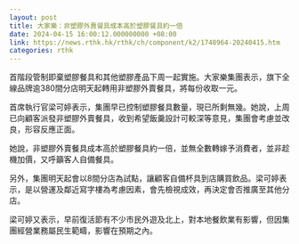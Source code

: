 ```yaml
---
layout: post
title: 大家樂：非塑膠外賣餐具成本高於塑膠餐具約一倍
date: 2024-04-15 16:00:12.000000000 +08:00
link: https://news.rthk.hk/rthk/ch/component/k2/1748964-20240415.htm
categories: rthk
---
```


首階段管制即棄塑膠餐具和其他塑膠產品下周一起實施。大家樂集團表示，旗下全線品牌逾380間分店明天起轉用非塑膠外賣餐具，將每份收取一元。

首席執行官梁可婷表示，集團早已控制塑膠餐具數量，現已所剩無幾。她說，上周已向顧客派發非塑膠外賣餐具，收到希望飯羹設計可較深等意見，集團會考慮並改良，形容反應正面。

她說，非塑膠外賣餐具成本高於塑膠餐具約一倍，並無全數轉嫁予消費者，並非趁機加價，又呼籲客人自備餐具。

另外，集團明天起會以8間分店為試點，讓顧客自備杯具到店購買飲品。梁可婷表示，是以營運及鄰近寫字樓為考慮因素，會先檢視成效，再決定會否推廣至其他分店。

梁可婷又表示，早前復活節有不少市民外遊及北上，對本地餐飲業有影響，但因集團經營業務屬民生範疇，影響在預期之內。
